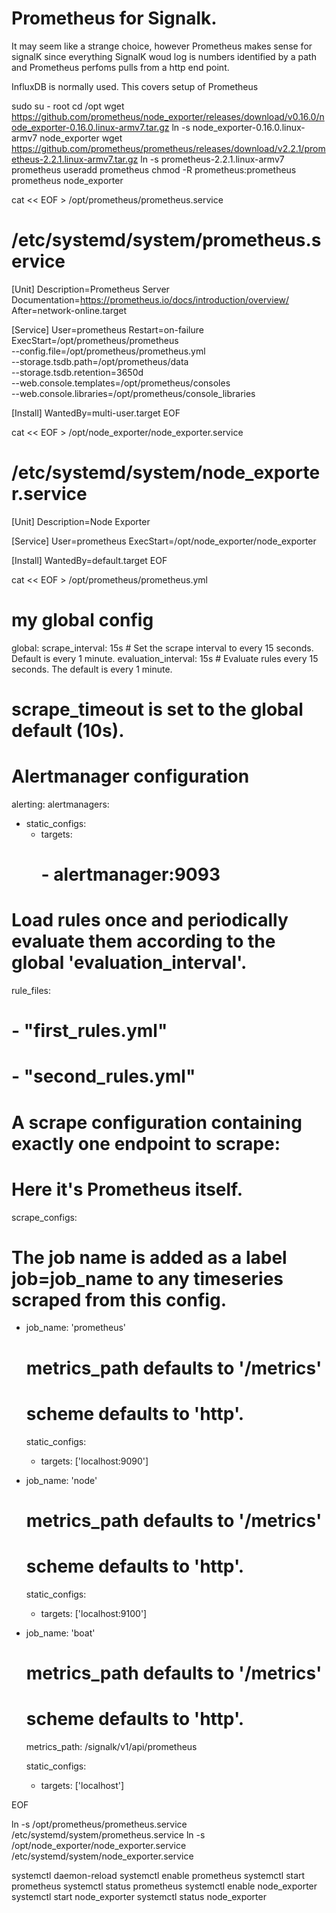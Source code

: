 # Prometheus for Signalk.

It may seem like a strange choice, however Prometheus makes sense for signalK since everything SignalK woud log 
is numbers identified by a path and Prometheus perfoms pulls from a http end point.

InfluxDB is normally used. This covers setup of Prometheus

sudo su - root
cd /opt
wget https://github.com/prometheus/node_exporter/releases/download/v0.16.0/node_exporter-0.16.0.linux-armv7.tar.gz
ln -s node_exporter-0.16.0.linux-armv7 node_exporter
wget https://github.com/prometheus/prometheus/releases/download/v2.2.1/prometheus-2.2.1.linux-armv7.tar.gz
ln -s prometheus-2.2.1.linux-armv7 prometheus
useradd prometheus
chmod -R prometheus:prometheus prometheus node_exporter

cat << EOF > /opt/prometheus/prometheus.service
# /etc/systemd/system/prometheus.service
[Unit]
Description=Prometheus Server
Documentation=https://prometheus.io/docs/introduction/overview/
After=network-online.target

[Service]
User=prometheus
Restart=on-failure
ExecStart=/opt/prometheus/prometheus \
          --config.file=/opt/prometheus/prometheus.yml \
          --storage.tsdb.path=/opt/prometheus/data \
          --storage.tsdb.retention=3650d \
          --web.console.templates=/opt/prometheus/consoles \
          --web.console.libraries=/opt/prometheus/console_libraries

[Install]
WantedBy=multi-user.target
EOF


cat << EOF > /opt/node_exporter/node_exporter.service
# /etc/systemd/system/node_exporter.service
[Unit]
Description=Node Exporter

[Service]
User=prometheus
ExecStart=/opt/node_exporter/node_exporter

[Install]
WantedBy=default.target
EOF


cat << EOF > /opt/prometheus/prometheus.yml
# my global config
global:
  scrape_interval:     15s # Set the scrape interval to every 15 seconds. Default is every 1 minute.
  evaluation_interval: 15s # Evaluate rules every 15 seconds. The default is every 1 minute.
  # scrape_timeout is set to the global default (10s).

# Alertmanager configuration
alerting:
  alertmanagers:
  - static_configs:
    - targets:
      # - alertmanager:9093

# Load rules once and periodically evaluate them according to the global 'evaluation_interval'.
rule_files:
  # - "first_rules.yml"
  # - "second_rules.yml"

# A scrape configuration containing exactly one endpoint to scrape:
# Here it's Prometheus itself.
scrape_configs:
  # The job name is added as a label job=job_name to any timeseries scraped from this config.
  - job_name: 'prometheus'

    # metrics_path defaults to '/metrics'
    # scheme defaults to 'http'.

    static_configs:
      - targets: ['localhost:9090']
  - job_name: 'node'

    # metrics_path defaults to '/metrics'
    # scheme defaults to 'http'.

    static_configs:
      - targets: ['localhost:9100']

  - job_name: 'boat'

    # metrics_path defaults to '/metrics'
    # scheme defaults to 'http'.
    metrics_path: /signalk/v1/api/prometheus

    static_configs:
      - targets: ['localhost']

EOF

ln -s /opt/prometheus/prometheus.service /etc/systemd/system/prometheus.service
ln -s /opt/node_exporter/node_exporter.service /etc/systemd/system/node_exporter.service


systemctl daemon-reload
systemctl enable prometheus
systemctl start prometheus
systemctl status prometheus
systemctl enable node_exporter
systemctl start node_exporter
systemctl status node_exporter

